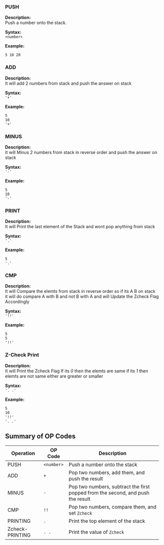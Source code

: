 ### PUSH

**Description:**  
Push a number onto the stack.

**Syntax:**  
`<number>`

**Example:**  
```plaintext
5 10 20
```

### ADD

**Description:**  
It will add 2 numbers from stack and push the answer on stack 

**Syntax:**  
`'+'`

**Example:**  
```plaintext
5 
10
'+'
```
### MINUS

**Description:**  
It will Minus 2 numbers from stack in reverse order and push the answer on stack 

**Syntax:**  
`'-'`

**Example:**  
```plaintext
5 
10
'-'
```

### PRINT

**Description:**  
It will Print the last element of the Stack and wont pop anything from stack

**Syntax:**  
`'.'`

**Example:**  
```plaintext
5 
'.'
```

### CMP

**Description:**  
It will Compare the elemts from stack in reverse order so if its A B on stack it will do compare A with B and not B with A and will Update the Zcheck Flag Accordingly

**Syntax:**  
`'!!'`

**Example:**  
```plaintext
5
5
'!!'
```
### Z-Check Print

**Description:**  
It will Print the Zcheck Flag If its *0* then the elemts are same if its *1* then elemts are not same either are greater or smaller 

**Syntax:**  
`'. .'`

**Example:**  
```plaintext
5
10
'!!'
'. .'
```

## Summary of OP Codes

| Operation        | OP Code | Description                                               |
|------------------|---------|-----------------------------------------------------------|
| PUSH             | `<number>` | Push a number onto the stack                              |
| ADD              | `+`     | Pop two numbers, add them, and push the result             |
| MINUS            | `-`     | Pop two numbers, subtract the first popped from the second, and push the result |
| CMP              | `!!`    | Pop two numbers, compare them, and set `Zcheck`            |
| PRINTING         | `.`     | Print the top element of the stack                         |
| Zcheck-PRINTING  | `. .`   | Print the value of `Zcheck`                                |

